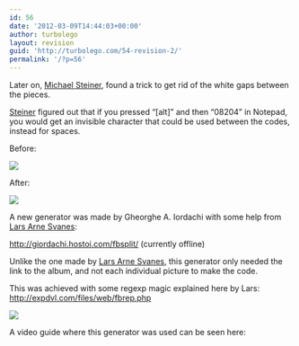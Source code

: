 ```yaml
---
id: 56
date: '2012-03-09T14:44:03+00:00'
author: turbolego
layout: revision
guid: 'http://turbolego.com/54-revision-2/'
permalink: '/?p=56'
---
```


Later on, [Michael Steiner](http://www.facebook.com/Stone19), found a trick to get rid of the white gaps between the pieces.

[Steiner](http://www.facebook.com/Stone19) figured out that if you pressed “\[alt\]” and then “08204” in Notepad, you would get an invisible character that could be used between the codes, instead for spaces.

Before:

![](www(4))

After:

![](www(5))

A new generator was made by Gheorghe A. Iordachi with some help from [Lars Arne Svanes](http://www.facebook.com/Lanjelin.Svanes):

<http://giordachi.hostoi.com/fbsplit/> (currently offline)

Unlike the one made by [Lars Arne Svanes](http://www.facebook.com/Lanjelin.Svanes), this generator only needed the link to the album, and not each individual picture to make the code.

This was achieved with some regexp magic explained here by Lars: <http://expdvl.com/files/web/fbrep.php>

![](www(6))

A video guide where this generator was used can be seen here: